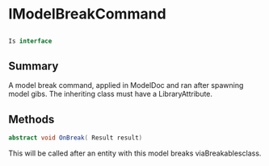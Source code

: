 # IModelBreakCommand

## 
```c#
Is interface
```

## Summary

A model break command, applied in ModelDoc and ran after spawning model gibs. The inheriting class must have a LibraryAttribute.
## Methods

```c#
abstract void OnBreak( Result result) 
```
This will be called after an entity with this model breaks viaBreakablesclass.
